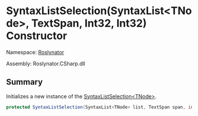 # SyntaxListSelection\(SyntaxList\<TNode>, TextSpan, Int32, Int32\) Constructor

Namespace: [Roslynator](../../README.md)

Assembly: Roslynator\.CSharp\.dll

## Summary

Initializes a new instance of the [SyntaxListSelection\<TNode>](../README.md)\.

```csharp
protected SyntaxListSelection(SyntaxList<TNode> list, TextSpan span, int firstIndex, int lastIndex)
```


